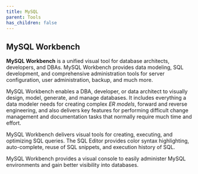 ```yaml
---
title: MySQL
parent: Tools
has_children: false
---
```


## MySQL Workbench
**MySQL Workbench** is a unified visual tool for database architects, developers, and DBAs. MySQL Workbench provides data modeling, SQL development, and comprehensive administration tools for server configuration, user administration, backup, and much more.

MySQL Workbench enables a DBA, developer, or data architect to visually design, model, generate, and manage databases. It includes everything a data modeler needs for creating complex _ER models_, forward and reverse engineering, and also delivers key features for performing difficult change management and documentation tasks that normally require much time and effort.

MySQL Workbench delivers visual tools for creating, executing, and optimizing SQL queries. The SQL Editor provides color syntax highlighting, auto-complete, reuse of SQL snippets, and execution history of SQL.

MySQL Workbench provides a visual console to easily administer MySQL environments and gain better visibility into databases.